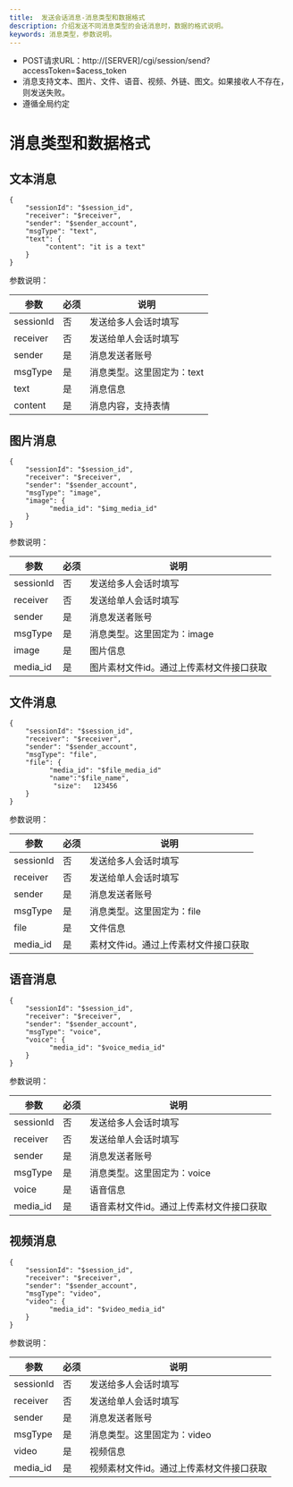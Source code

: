 ```yaml
---
title:  发送会话消息-消息类型和数据格式
description: 介绍发送不同消息类型的会话消息时，数据的格式说明。
keywords: 消息类型，参数说明。
---
```


- POST请求URL：http://[SERVER]/cgi/session/send?accessToken=$acess_token
- 消息支持文本、图片、文件、语音、视频、外链、图文。如果接收人不存在，则发送失败。
- 遵循全局约定

# 消息类型和数据格式

## 文本消息

```
{
    "sessionId": "$session_id",
    "receiver": "$receiver",
    "sender": "$sender_account",
    "msgType": "text",
    "text": {
         "content": "it is a text"
    }
}
```

参数说明：

| 参数      | 必须 | 说明                       |
| --------- | ---- | -------------------------- |
| sessionId | 否   | 发送给多人会话时填写       |
| receiver  | 否   | 发送给单人会话时填写       |
| sender    | 是   | 消息发送者账号             |
| msgType   | 是   | 消息类型。这里固定为：text |
| text      | 是   | 消息信息                   |
| content   | 是   | 消息内容，支持表情         |

## 图片消息

```
{
    "sessionId": "$session_id",
    "receiver": "$receiver",
    "sender": "$sender_account",
    "msgType": "image",
    "image": {
          "media_id": "$img_media_id"
    }
}
```

参数说明：

| 参数      | 必须 | 说明                                     |
| --------- | ---- | ---------------------------------------- |
| sessionId | 否   | 发送给多人会话时填写                     |
| receiver  | 否   | 发送给单人会话时填写                     |
| sender    | 是   | 消息发送者账号                           |
| msgType   | 是   | 消息类型。这里固定为：image              |
| image     | 是   | 图片信息                                 |
| media_id  | 是   | 图片素材文件id。通过上传素材文件接口获取 |

## 文件消息

```
{
    "sessionId": "$session_id",
    "receiver": "$receiver",
    "sender": "$sender_account",
    "msgType": "file",
    "file": {
          "media_id": "$file_media_id"
          "name":"$file_name",
           "size":   123456
    }
}
```

参数说明：

| 参数      | 必须 | 说明                                 |
| --------- | ---- | ------------------------------------ |
| sessionId | 否   | 发送给多人会话时填写                 |
| receiver  | 否   | 发送给单人会话时填写                 |
| sender    | 是   | 消息发送者账号                       |
| msgType   | 是   | 消息类型。这里固定为：file           |
| file      | 是   | 文件信息                             |
| media_id  | 是   | 素材文件id。通过上传素材文件接口获取 |

## 语音消息

```
{
    "sessionId": "$session_id",
    "receiver": "$receiver",
    "sender": "$sender_account",
    "msgType": "voice",
    "voice": {
          "media_id": "$voice_media_id"
    }
}
```

参数说明：

| 参数      | 必须 | 说明                                     |
| --------- | ---- | ---------------------------------------- |
| sessionId | 否   | 发送给多人会话时填写                     |
| receiver  | 否   | 发送给单人会话时填写                     |
| sender    | 是   | 消息发送者账号                           |
| msgType   | 是   | 消息类型。这里固定为：voice              |
| voice     | 是   | 语音信息                                 |
| media_id  | 是   | 语音素材文件id。通过上传素材文件接口获取 |

## 视频消息

```
{
    "sessionId": "$session_id",
    "receiver": "$receiver",
    "sender": "$sender_account",
    "msgType": "video",
    "video": {
          "media_id": "$video_media_id"
    }
}
```

参数说明：

| 参数      | 必须 | 说明                                     |
| --------- | ---- | ---------------------------------------- |
| sessionId | 否   | 发送给多人会话时填写                     |
| receiver  | 否   | 发送给单人会话时填写                     |
| sender    | 是   | 消息发送者账号                           |
| msgType   | 是   | 消息类型。这里固定为：video              |
| video     | 是   | 视频信息                                 |
| media_id  | 是   | 视频素材文件id。通过上传素材文件接口获取 |

